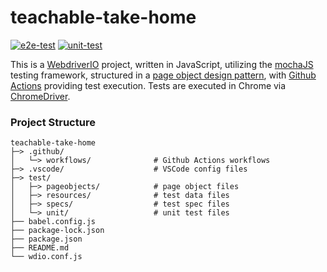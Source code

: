 # teachable-take-home

[![e2e-test](https://github.com/angelo-loria/teachable-take-home/actions/workflows/e2e-test.yaml/badge.svg)](https://github.com/angelo-loria/teachable-take-home/actions/workflows/e2e-test.yaml)
[![unit-test](https://github.com/angelo-loria/teachable-take-home/actions/workflows/unit-test.yaml/badge.svg)](https://github.com/angelo-loria/teachable-take-home/actions/workflows/unit-test.yaml)


This is a [WebdriverIO](https://webdriver.io/docs/what-is-webdriverio) project, written in JavaScript, utilizing the [mochaJS](https://mochajs.org/) testing framework, structured in a [page object design pattern](https://webdriver.io/docs/pageobjects), with [Github Actions](https://github.com/angelo-loria/teachable-take-home/actions/workflows/e2e-test.yaml) providing test execution. Tests are executed in Chrome via [ChromeDriver](https://sites.google.com/chromium.org/driver/).


### Project Structure

    teachable-take-home
    ├─> .github/
    │   └─> workflows/              # Github Actions workflows 
    ├─> .vscode/                    # VSCode config files
    ├─> test/
    │   ├─> pageobjects/            # page object files
    │   ├─> resources/              # test data files
    │   ├─> specs/                  # test spec files
    │   └─> unit/                   # unit test files    
    ├── babel.config.js
    ├── package-lock.json
    ├── package.json
    ├── README.md
    └── wdio.conf.js
